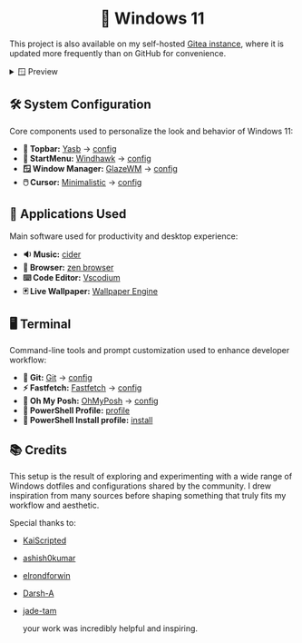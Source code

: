 <h1 align="center"> 👺 Windows 11 </h1>

This project is also available on my self-hosted [Gitea instance](https://git.wayy.fr/WaYy/dotfiles), where it is updated more frequently than on GitHub for convenience.

<details>
<br/>
<summary>🪟 Preview</summary>

![](assets/preview.png)<br/>
![](assets/preview2.png)<br/>

</details>

## 🛠️ System Configuration

Core components used to personalize the look and behavior of Windows 11:

- **📌 Topbar:** [Yasb](https://github.com/amnweb/yasb) -> [config](configs/yasb/)
- **📂 StartMenu:** [Windhawk](https://windhawk.net/) -> [config](configs/windhawk/)
- **🪟 Window Manager:** [GlazeWM](https://github.com/glzr-io/glazewm) -> [config](configs/glazewm/)
- **🖱️ Cursor:** [Minimalistic](https://www.deviantart.com/skyeo84/art/Minimalistic-V3-nord-cursor-909562097) -> [config](configs/cursor/Minimalistic_V3_nord/)

## 🧰 Applications Used

Main software used for productivity and desktop experience:

- **🔉 Music:** [cider](https://cider.sh/)
- **🧱 Browser:** [zen browser](https://github.com/zen-browser/desktop)
- **⌨️ Code Editor:** [Vscodium](https://github.com/VSCodium/vscodium)
- **🃏 Live Wallpaper:** [Wallpaper Engine](https://store.steampowered.com/app/431960/Wallpaper_Engine/)

## 🖥️ Terminal

Command-line tools and prompt customization used to enhance developer workflow:

- **🔧 Git:** [Git](https://git-scm.com/) → [config](configs/git/)
- **⚡ Fastfetch:** [Fastfetch](https://github.com/fastfetch-cli/fastfetch) → [config](configs/fastfetch/)
- **🎨 Oh My Posh:** [OhMyPosh](https://ohmyposh.dev/) → [config](https://github.com/ChrisTitusTech/powershell-profile)
- **📄 PowerShell Profile:** [profile](configs/powershell/)
- **👾 PowerShell Install profile:** [install](https://github.com/ChrisTitusTech/powershell-profile)

## 📚 Credits

This setup is the result of exploring and experimenting with a wide range of Windows dotfiles and configurations shared by the community. I drew inspiration from many sources before shaping something that truly fits my workflow and aesthetic.

Special thanks to:

- [KaiScripted](https://github.com/KaiScripted/dotfiles)
- [ashish0kumar](https://github.com/ashish0kumar/windots)
- [elrondforwin](https://github.com/elrondforwin/dotfiles)
- [Darsh-A](https://github.com/Darsh-A/Win-Rice)
- [jade-tam](https://github.com/jade-tam/dotfiles)

  your work was incredibly helpful and inspiring.

